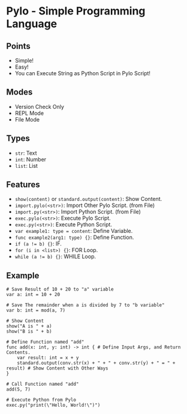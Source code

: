 # Pylo - Simple Programming Language

## Points
- Simple!
- Easy!
- You can Execute String as Python Script in Pylo Script!

## Modes
- Version Check Only
- REPL Mode
- File Mode

## Types
- `str`: Text
- `int`: Number
- `list`: List

## Features
- `show(content)` or `standard.output(content)`: Show Content.
- `import.pylo(<str>)`: Import Other Pylo Script. (from File)
- `import.py(<str>)`: Import Python Script. (from File)
- `exec.pylo(<str>)`: Execute Pylo Script.
- `exec.py(<str>)`: Execute Python Script.
- `var example1: type = content`: Define Variable.
- `func example2(arg1: type) {}`: Define Function.
- `if (a != b) {}`: IF.
- `for (i in <list>) {}`: FOR Loop.
- `while (a != b) {}`: WHILE Loop. 

## Example
```
# Save Result of 10 + 20 to "a" variable
var a: int = 10 + 20

# Save The remainder when a is divided by 7 to "b variable"
var b: int = mod(a, 7)

# Show Content
show("A is " + a)
show("B is " + b)

# Define Function named "add"
func add(x: int, y: int) -> int { # Define Input Args, and Return Contents.
    var result: int = x + y
    standard.output(conv.str(x) + " + " + conv.str(y) + " = " + result) # Show Content with Other Ways
}

# Call Function named "add"
add(5, 7)

# Execute Python from Pylo
exec.py("print(\"Hello, World!\")")
```
